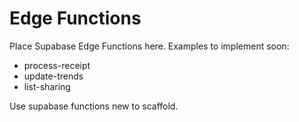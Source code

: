 # Edge Functions

Place Supabase Edge Functions here. Examples to implement soon:
- process-receipt
- update-trends
- list-sharing

Use supabase functions new <name> to scaffold.
